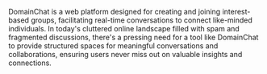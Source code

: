 DomainChat is a web platform designed for creating and joining interest-based groups, facilitating real-time conversations to connect like-minded individuals. In today's cluttered online landscape filled with spam and fragmented discussions, there's a pressing need for a tool like DomainChat to provide structured spaces for meaningful conversations and collaborations, ensuring users never miss out on valuable insights and connections.
